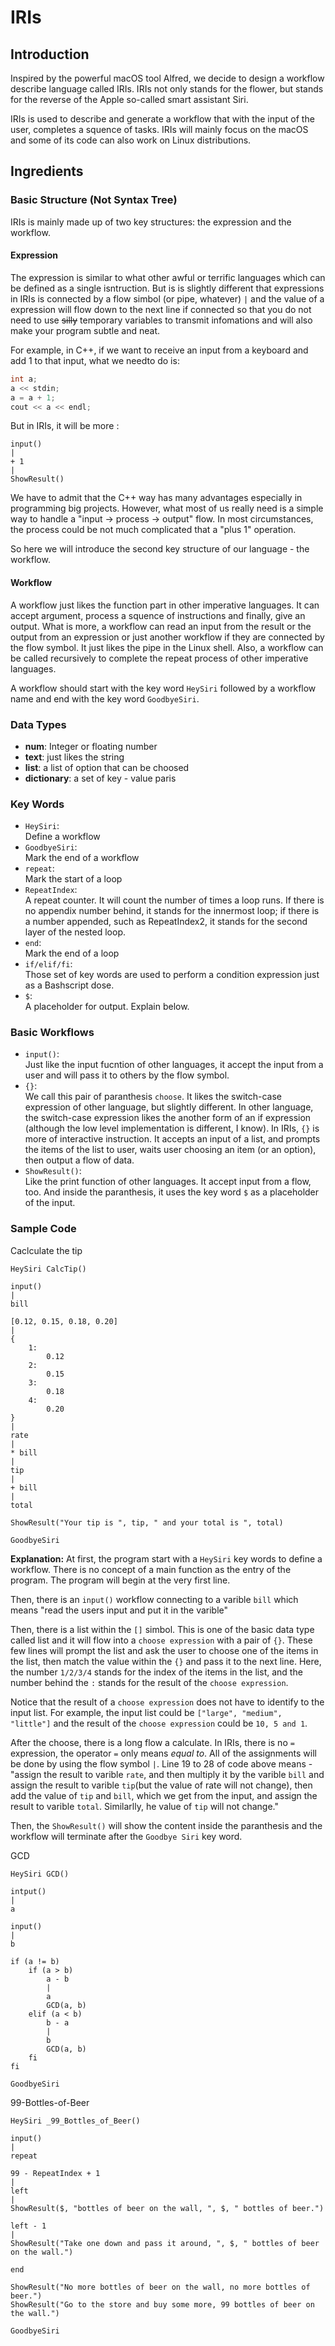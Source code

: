 # IRIs

## Introduction

Inspired by the powerful macOS tool Alfred, we decide to design a workflow describe language called IRIs. IRIs not only stands for the flower, but stands for the reverse of the Apple so-called smart assistant Siri.

IRIs is used to describe and generate a workflow that with the input of the user, completes a squence of tasks. IRIs will mainly focus on the macOS and some of its code can also work on Linux distributions.

## Ingredients

### Basic Structure (Not Syntax Tree)

IRIs is mainly made up of two key structures: the expression and the workflow.

#### Expression
The expression is similar to what other awful or terrific languages which can be defined as a single isntruction. But is is slightly different that expressions in IRIs is connected by a flow simbol (or pipe, whatever) `|` and the value of a expression will flow down to the next line if connected so that you do not need to use ~~silly~~ temporary variables to transmit infomations and will also make your program subtle and neat.

For example, in C++, if we want to receive an input from a keyboard and add 1 to that input, what we needto do is:

```c
int a;
a << stdin;
a = a + 1;
cout << a << endl;
```

But in IRIs, it will be more :

```
input()
|
+ 1
|
ShowResult()
```

We have to admit that the C++ way has many advantages especially in programming big projects. However, what most of us really need is a simple way to handle a "input -> process -> output" flow. In most circumstances, the process could be not much complicated that a "plus 1" operation.

So here we will introduce the second key structure of our language - the workflow.

#### Workflow
A workflow just likes the function part in other imperative languages. It can accept argument, process a squence of instructions and finally, give an output. What is more, a workflow can read an input from the result or the output from an expression or just another workflow if they are connected by the flow symbol. It just likes the pipe in the Linux shell. Also, a workflow can be called recursively to complete the repeat process of other imperative languages.

A workflow should start with the key word `HeySiri` followed by a workflow name and end with the key word `GoodbyeSiri`.

### Data Types

- **num**: Integer or floating number
- **text**: just likes the string
- **list**: a list of option that can be choosed
- **dictionary**: a set of key - value paris

### Key Words
- `HeySiri`: <br /> Define a workflow
- `GoodbyeSiri`: <br /> Mark the end of a workflow
- `repeat`: <br /> Mark the start of a loop
- `RepeatIndex`: <br /> A repeat counter. It will count the number of times a loop runs. If there is no appendix number behind, it stands for the innermost loop; if there is a number appended, such as RepeatIndex2, it stands for the second layer of the nested loop.
- `end`: <br /> Mark the end of a loop
- `if/elif/fi`: <br /> Those set of key words are used to perform a condition expression just as a Bashscript dose.
- `$`: <br /> A placeholder for output. Explain below.
### Basic Workflows
- `input()`: <br /> Just like the input fucntion of other languages, it accept the input from a user  and will pass it to others by the flow symbol.
- `{}`: <br /> We call this pair of paranthesis `choose`. It likes the switch-case expression of other language, but slightly different. In other language, the switch-case expression likes the another form of an if expression (although the low level implementation is different, I know). In IRIs, `{}` is more of interactive instruction. It accepts an input of a list, and prompts the items of the list to user, waits user choosing an item (or an option), then output a flow of data.
- `ShowResult()`: <br /> Like the print function of other languages. It accept input from a flow, too. And inside the paranthesis, it uses the key word `$` as a placeholder of the input.

### Sample Code
Caclculate the tip
```
HeySiri CalcTip()

input()
|
bill

[0.12, 0.15, 0.18, 0.20]
|
{
    1:
        0.12
    2:
        0.15
    3:
        0.18
    4:
        0.20
}
|
rate
|
* bill
|
tip
|
+ bill
|
total

ShowResult("Your tip is ", tip, " and your total is ", total)

GoodbyeSiri
```
**Explanation:**
At first, the program start with a `HeySiri` key words to define a workflow. There is no concept of a main function as the entry of the program. The program will begin at the very first line.

Then, there is an `input()` workflow connecting to a varible `bill` which means "read the users input and put it in the varible"

Then, there is a list within the `[]` simbol. This is one of the basic data type called list and it will flow into a `choose expression` with a pair of `{}`. These few lines will prompt the list and ask the user to choose one of the items in the list, then match the value within the `{}` and pass it to the next line. Here, the number `1/2/3/4` stands for the index of the items in the list, and the number behind the `:` stands for the result of the `choose expression`.

Notice that the result of a `choose expression` does not have to identify to the input list. For example, the input list could be `["large", "medium", "little"]` and the result of the `choose expression` could be `10, 5 and 1`.

After the choose, there is a long flow a calculate. In IRIs, there is no `=` expression, the operator `=` only means *equal to*. All of the assignments will be done by using the flow symbol `|`. Line 19 to 28 of code above means - "assign the result to varible `rate`, and then multiply it by the varible `bill` and assign the result to varible `tip`(but the value of rate will not change), then add the value of `tip` and `bill`, which we get from the input, and assign the result to varible `total`. Similarlly, he value of `tip` will not change."

Then, the `ShowResult()` will show the content inside the paranthesis and the workflow will terminate after the `Goodbye Siri` key word.

GCD
```
HeySiri GCD()

intput()
|
a

input()
|
b

if (a != b)
    if (a > b)
        a - b
        |
        a
        GCD(a, b)
    elif (a < b)
        b - a
        |
        b
        GCD(a, b)
    fi
fi

GoodbyeSiri
```

99-Bottles-of-Beer
```
HeySiri _99_Bottles_of_Beer()

input()
|
repeat

99 - RepeatIndex + 1
|
left
|
ShowResult($, "bottles of beer on the wall, ", $, " bottles of beer.")

left - 1
|
ShowResult("Take one down and pass it around, ", $, " bottles of beer on the wall.")

end

ShowResult("No more bottles of beer on the wall, no more bottles of beer.")
ShowResult("Go to the store and buy some more, 99 bottles of beer on the wall.")

GoodbyeSiri
```
